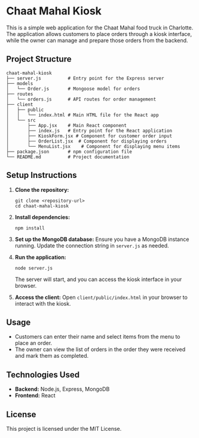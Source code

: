 # Chaat Mahal Kiosk

This is a simple web application for the Chaat Mahal food truck in Charlotte. The application allows customers to place orders through a kiosk interface, while the owner can manage and prepare those orders from the backend.

## Project Structure

```
chaat-mahal-kiosk
├── server.js          # Entry point for the Express server
├── models
│   └── Order.js       # Mongoose model for orders
├── routes
│   └── orders.js      # API routes for order management
├── client
│   ├── public
│   │   └── index.html # Main HTML file for the React app
│   └── src
│       ├── App.jsx    # Main React component
│       ├── index.js   # Entry point for the React application
│       ├── KioskForm.jsx # Component for customer order input
│       ├── OrderList.jsx  # Component for displaying orders
│       └── MenuList.jsx    # Component for displaying menu items
├── package.json       # npm configuration file
└── README.md          # Project documentation
```

## Setup Instructions

1. **Clone the repository:**
   ```
   git clone <repository-url>
   cd chaat-mahal-kiosk
   ```

2. **Install dependencies:**
   ```
   npm install
   ```

3. **Set up the MongoDB database:**
   Ensure you have a MongoDB instance running. Update the connection string in `server.js` as needed.

4. **Run the application:**
   ```
   node server.js
   ```
   The server will start, and you can access the kiosk interface in your browser.

5. **Access the client:**
   Open `client/public/index.html` in your browser to interact with the kiosk.

## Usage

- Customers can enter their name and select items from the menu to place an order.
- The owner can view the list of orders in the order they were received and mark them as completed.

## Technologies Used

- **Backend:** Node.js, Express, MongoDB
- **Frontend:** React

## License

This project is licensed under the MIT License.